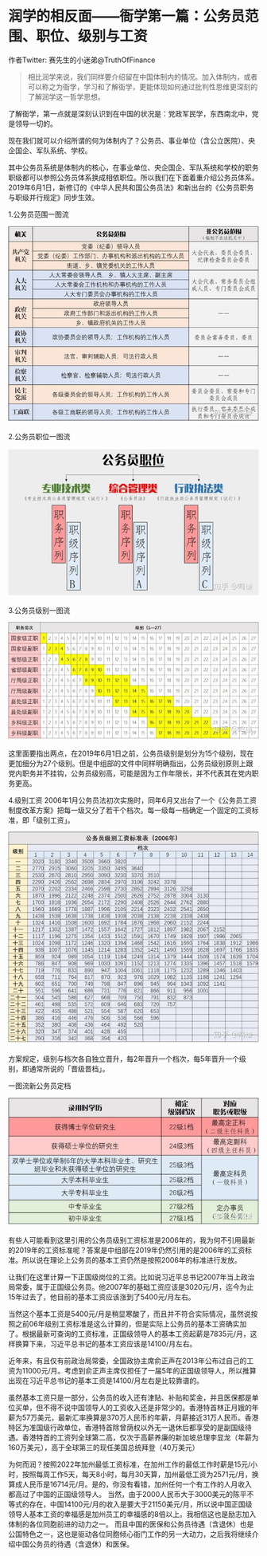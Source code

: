 # 润学的相反面——衙学第一篇：公务员范围、职位、级别与工资

作者Twitter: 赛先生的小迷弟@TruthOfFinance

> 相比润学来说，我们同样要介绍留在中国体制内的情况。加入体制内，或者可以称之为衙学，学习和了解衙学，更能体现如何通过批判性思维更深刻的了解润学这一哲学思想。

了解衙学，第一点就是深刻认识到在中国的状况是：党政军民学，东西南北中，党是领导一切的。

现在我们就可以介绍所谓的何为体制内了？公务员、事业单位（含公立医院）、央企国企、军队系统、学校。

其中公务员系统是体制内的核心，在事业单位、央企国企、军队系统和学校的职务职级都可以参照公务员体系换成相依职位。所以我们在下面着重介绍公务员体系。2019年6月1日，新修订的《中华人民共和国公务员法》和新出台的《公务员职务与职级并行规定》同步生效。

1.公务员范围一图流

![](img/公务员范围.jpeg)

2.公务员职位一图流

![](img/公务员职位.jpeg)

3.公务员级别一图流

![](img/公务员级别.jpeg)

这里面要指出两点，在2019年6月1日之前，公务员级别是划分为15个级别，现在更加细分为27个级别。但是中组部的文件中同样明确指出，公务员级别原则上跟党内职务并不挂钩，公务员级别高，可能是因为工作年限长，并不代表其在党内职务更高。

4.级别工资
2006年1月公务员法初次实施时，同年6月又出台了一个《公务员工资制度改革方案》把每一级又分了若干个档次。每一级每一档确定一个固定的工资标准，即「级别工资」。

![](img/公务员工资.jpeg)

方案规定，级别与档次各自独立晋升，每2年晋升一个档次，每5年晋升一个级别，即通常所说的「晋级晋档」。

一图流新公务员定档

![](img/新公务员定档标准.jpg)

有些人可能看到这里引用的公务员级别工资标准是2006年的，我为何不引用最新的2019年的工资标准呢？答案是中组部在2019年仍然引用的是2006年的工资标准。所以说在理论上公务员的基本工资仍然是按照2006年的标准进行发放。

让我们在这里计算一下正国级岗位的工资。比如说习近平总书记2007年当上政治局常委，属于正国级公务员。他2007年的基础工资应该是3020元/月，迄今为止15年过去了，他目前的基本工资应该涨到了5400元/月左右。

当然这个基本工资是5400元/月是稍显寒酸了，而且并不符合实际情况，虽然说按照之前06年级别工资标准是这么计算的，但是实际上公务员的基本工资确实加了。根据最新可查询的工资标准，正国级领导人的基本工资起薪是7835元/月，这样换算下来，习近平总书记的基本工资应该是14100/月左右。

近年来，有且仅有前政治局常委，全国政协主席俞正声在2013年公布过自己的工资为11000元/月。考虑到俞正声主席仅担任了一届5年的正国级领导人，所以推算出现在习近平总书记的基本工资是14100/月左右是比较靠谱的。

虽然基本工资只是一部分，公务员的收入还有津贴、补贴和奖金，并且医保都是单位买单，但不得不说中国领导人的工资收入还是非常少的。香港特首林正月娥的年薪为57万美元，最新汇率换算是370万人民币的年薪，月薪接近31万人民币。香港特区为准国级行政单位，香港特首除曾荫权以外无一退休后都享受的是副国级待遇。香港特首的工资列全球第二高，仅次于高薪养廉的新加坡总理李显龙（年薪为160万美元），高于全球第三的现任美国总统拜登（40万美元）

为何而润？按照2022年加州最低工资标准，在加州工作的最低工作时薪是15元/小时，按照每周工作5天，每天8小时，每月30天算，加州最低工资为2571元/月，换算成人民币是16714元/月。是的，你没有看错，加州任何一个有工作的人月收入都高过了中国的正国级领导人。
当然，由于2000人民币大于3000美元的陈平不等式的存在，中国14100元/月的收入是要大于21150美元/月，所以说中国正国级领导人基本工资的幸福感是加州员工的幸福感的8倍以上。我相信这也是励志加入体制的各位同胞前进的动力之一。
而且中国的医保和公务员待遇（含退休）也是公国特色之一，这也是驱动各位同胞倾心衙门工作的另一大动力，之后我将继续介绍中国公务员的待遇（含退休）和医保。
